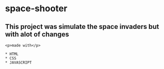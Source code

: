 # space-shooter

## This project was simulate the space invaders but with alot of changes 
    <p>made with</p>
    
    * HTML
    * CSS
    * JAVASCRIPT 
